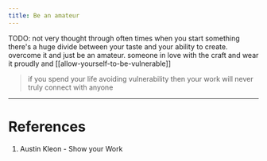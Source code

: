 ```yaml
---
title: Be an amateur
---
```

TODO: not very thought through
often times when you start something there's a huge divide between your taste and your ability to create. overcome it and just be an amateur. someone in love with the craft and wear it proudly and [[allow-yourself-to-be-vulnerable]]

> if you spend your life avoiding vulnerability then your work will never truly connect with anyone 

---
# References
1. Austin Kleon - Show your Work

